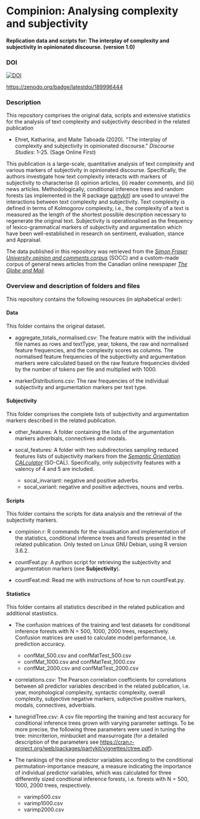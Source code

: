 # Compinion: Analysing complexity and subjectivity

#### Replication data and scripts for: The interplay of complexity and subjectivity in opinionated discourse. (version 1.0)

### DOI

[![DOI](https://zenodo.org/badge/189996444.svg)](https://zenodo.org/badge/latestdoi/189996444)

https://zenodo.org/badge/latestdoi/189996444



### Description

This repository comprises the original data, scripts and extensive statistics for the analysis of text complexity and subjectivity described in the related publication

* Ehret, Katharina, and Maite Taboada (2020). "The interplay of complexity and subjectivity in opinionated discourse." *Discourse Studies*: 1-25. (Sage Online First)

This publication is a large-scale, quantitative analysis of text complexity and various markers of subjectivity in opinionated discourse. Specifically, the authors investigate how text complexity interacts with markers of subjectivity to characterise (i) opinion articles, (ii) reader comments, and (iii) news articles. Methodologically, conditional inference trees and random forests (as implemented in the R package [partykit](https://cran.r-project.org/web/packages/partykit/vignettes/partykit.pdf)) are used to unravel the interactions between text complexity and subjectivity. Text complexity is defined in terms of Kolmogorov complexity, i.e., the complexity of a text is measured as the length of the shortest possible description necessary to regenerate the original text. Subjectivity is operationalised as the frequency of lexico-grammatical markers of subjectivity and argumentation which have been well-established in research on sentiment, evaluation, stance and Appraisal. 

The data published in this repository was retrieved from the [*Simon Fraser University opinion and comments corpus*](https://github.com/sfu-discourse-lab/SOCC) (SOCC) and a custom-made corpus of general news articles from the Canadian online newspaper [*The Globe and Mail*](https://www.theglobeandmail.com/). 


### Overview and description of folders and files

This repository contains the following resources (in alphabetical order):

#### Data
This folder contains the original dataset.

* aggregate_totals_normalised.csv: The feature matrix with the individual file names as rows and textType, year, tokens, the raw and normalised feature frequencies, and the complexity scores as columns. The normalised feature frequencies of the subjectivity and argumentation markers were calculated based on the raw feature frequencies divided by the number of tokens per file and multiplied with 1000.

* markerDistributions.csv: The raw frequencies of the individual subjectivity and argumentation markers per text type.

#### Subjectivity
This folder comprises the complete lists of subjectivity and argumentation markers described in the related publication. 

* other_features: A folder containing the lists of the argumentation markers adverbials, connectives and modals.

* socal_features: A folder with two subdirectories sampling reduced features lists of subjectivity markers from the [*Semantic Orientation CALculator*](https://github.com/sfu-discourse-lab/SO-CAL) (SO-CAL). Specifically, only subjectivity features with a valency of 4 and 5 are included.

  * socal_invariant: negative and positive adverbs.
  * socal_variant: negative and positive adjectives, nouns and verbs.
  
#### Scripts 
This folder contains the scripts for data analysis and the retrieval of the subjectivity markers.

* compinion.r: R commands for the visualisation and implementation of the statistics, conditional inference trees and forests presented in the related publication. Only tested on Linux GNU Debian, using R version 3.6.2.

* countFeat.py: A python script for retrieving the subjectivity and argumentation markers (see **Subjectivity**).

* countFeat.md: Read me with instructions of how to run countFeat.py.

#### Statistics
This folder contains all statistics described in the related publication and additional stastistics. 

* The confusion matrices of the training and test datasets for conditional inference forests with N = 500, 1000, 2000 trees, respectively. Confusion matrices are used to calculate model performance, i.e. prediction accuracy.

  * confMat_500.csv and confMatTest_500.csv
  * confMat_1000.csv and confMatTest_1000.csv
  * confMat_2000.csv and confMatTest_2000.csv
 
* correlations.csv: The Pearson correlation coefficients for correlations between all predictor variables described in the related publication, i.e. year, morphological complexity, syntactic complexity, overall complexity, subjective negative markers, subjective positive markers, modals, connectives, adverbials.

* tunegridTree.csv: A csv file reporting the training and test accuracy for conditional inference trees grown with varying parameter settings. To be more precise, the following three parameters were used in tuning the tree: mincriterion, minbucket and maxsurrogate (for a detailed description of the parameters see https://cran.r-project.org/web/packages/partykit/vignettes/ctree.pdf). 

* The rankings of the nine predictor variables according to the conditional permutation-importance measure, a measure indicating the importance of individual predictor variables, which was calculated for three differently sized condtional inference forests, i.e. forests with N = 500, 1000, 2000 trees, respectively. 

  * varimp500.csv
  * varimp1000.csv
  * varimp2000.csv


 
 

